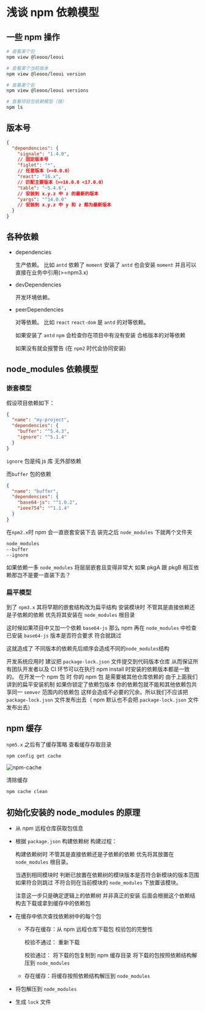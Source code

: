 # 浅谈 npm 依赖模型

## 一些 npm 操作

```sh
# 查看某个包
npm view @leooo/leoui

# 查看某个当前版本
npm view @leooo/leoui version

# 查看某个包
npm view @leooo/leoui versions

# 查看项目包依赖模型（慎）
npm ls
```

## 版本号

```json
{
  "dependencies": {
    "signale": "1.4.0",
    // 固定版本号
    "figlet": "*",
    // 任意版本（>=0.0.0）
    "react": "16.x",
    // 匹配主要版本（>=16.0.0 <17.0.0）
    "table": "~5.4.6",
    // 安装到 x.y.z 中 z 的最新的版本
    "yargs": "^14.0.0"
    // 安装到 x.y.z 中 y 和 z 都为最新版本
  }
}
```

## 各种依赖

- dependencies

  生产依赖。 比如 `antd` 依赖了 `moment` 安装了 `antd` 也会安装 `moment` 并且可以直接在业务中引用(>=npm3.x)

- devDependencies

  开发环境依赖。

- peerDependencies

  对等依赖。 比如 `react` `react-dom` 是 `antd` 的对等依赖。

  如果安装了 `antd` `npm` 会检查你在项目中有没有安装 合格版本的对等依赖

  如果没有就会报警告 (在 `npm2` 时代会协同安装)

## node_modules 依赖模型

### 嵌套模型

假设项目依赖如下：

```json
{
  "name": "my-project",
  "dependencies": {
    "buffer": "^5.4.3",
    "ignore": "^5.1.4"
  }
}
```

`ignore` 包是纯 js 库 无外部依赖

而`buffer` 包的依赖

```json
{
  "name": "buffer",
  "dependencies": {
    "base64-js": "^1.0.2",
    "ieee754": "^1.1.4"
  }
}
```

在`npm2.x`时 npm 会一直嵌套安装下去 装完之后 `node_modules` 下就两个文件夹

```txt
node_modules
--buffer
--ignore
```

如果依赖一多 `node_modules` 将层层嵌套且变得非常大 如果 pkgA 跟 pkgB 相互依赖那岂不是要一直装下去？

### 扁平模型

到了 `npm3.x` 其将早期的嵌套结构改为扁平结构 安装模块时 不管其是直接依赖还是子依赖的依赖 优先将其安装在 `node_modules` 根目录

这时候如果项目中又加一个依赖 `base64-js` 那么 npm 再在 `node_modules` 中检查已安装 `base64-js` 版本是否符合要求 符合就跳过

这就造成了 不同版本的依赖先后顺序会造成不同的`node_modules`结构

开发系统应用时 建议把 `package-lock.json` 文件提交到代码版本仓库 从而保证所有团队开发者以及 CI 环节可以在执行 npm install 时安装的依赖版本都是一致的。
在开发一个 npm 包 时 你的 npm 包 是需要被其他仓库依赖的 由于上面我们讲到的扁平安装机制 如果你锁定了依赖包版本 你的依赖包就不能和其他依赖包共享同一 `semver` 范围内的依赖包 这样会造成不必要的冗余。所以我们不应该把 `package-lock.json` 文件发布出去（ npm 默认也不会把 `package-lock.json` 文件发布出去）

## npm 缓存

`npm5.x` 之后有了缓存策略
查看缓存存取目录

```sh
npm config get cache
```

![npm-cache](https://i.loli.net/2020/03/13/lfBXDV41eMFuh5N.png)

清除缓存

```sh
npm cache clean
```

## 初始化安装的 node_modules 的原理

- 从 npm 远程仓库获取包信息
- 根据 `package.json` 构建依赖树 构建过程：

  构建依赖树时 不管其是直接依赖还是子依赖的依赖 优先将其放置在 `node_modules` 根目录。

  当遇到相同模块时 判断已放置在依赖树的模块版本是否符合新模块的版本范围 如果符合则跳过 不符合则在当前模块的 `node_modules` 下放置该模块。

  注意这一步只是确定逻辑上的依赖树 并非真正的安装 后面会根据这个依赖结构去下载或拿到缓存中的依赖包

- 在缓存中依次查找依赖树中的每个包

  - 不存在缓存：从 npm 远程仓库下载包 校验包的完整性

    校验不通过： 重新下载

    校验通过： 将下载的包复制到 npm 缓存目录 将下载的包按照依赖结构解压到 `node_modules`

  - 存在缓存：将缓存按照依赖结构解压到 `node_modules`

- 将包解压到 `node_modules`
- 生成 `lock` 文件
